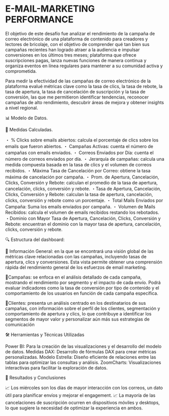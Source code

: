 # E-MAIL-MARKETING PERFORMANCE


El objetivo de este desafío fue analizar el rendimiento de la campaña de correo electrónico de una plataforma de contenido para creadores y lectores de bricolaje, con el objetivo de comprender qué tan bien sus campañas recientes han logrado atraer a la audiencia e impulsar conversiones en los últimos tres meses; plataforma que ofrece suscripciones pagas, lanza nuevas funciones de manera continua y organiza eventos en línea regulares para mantener a su comunidad activa y comprometida.

Para medir la efectividad de las campañas de correo electrónico de la plataforma evalué métricas clave como la tasa de clics, la tasa de rebote, la tasa de apertura, la tasa de cancelación de suscripción y la tasa de conversión, las que me permitieron identificar tendencias, reconocer campañas de alto rendimiento, descubrir áreas de mejora y obtener insights a nivel regional.

📊 Modelo de Datos.





📱 Medidas Calculadas.

・ % Clicks sobre emails abiertos: calcula el porcentaje de clics sobre los emails que fueron abiertos.
・ Campañas Activas: cuenta el número de campañas con emails enviados.
・ Correos Enviados por Día: cuenta el número de correos enviados por día.
・ Jerarquía de campañas: calcula una medida compuesta basada en la tasa de clics y el volumen de correos recibidos.
・ Máxima Tasa de Cancelación por Correo: obtiene la tasa máxima de cancelación por campaña.
・ Prom. de Apertura, Cancelación, Clicks, Conversión y Rebote: calculan el promedio de la tasa de apertura, cancelación, clicks, conversión y rebote.
・Tasa de Apertura, Cancelación, Clicks, Conversión y Rebote: calculan la tasa de apertura, cancelación, clicks, conversión y rebote como un porcentaje.
・ Total Mails Enviados por Campaña: Suma los emails enviados por campaña.
・ Volumen de Mails Recibidos: calcula el volumen de emails recibidos restando los rebotados.
・Dominio con Mayor Tasa de Apertura, Cancelación, Clicks, Conversión y Rebote: encuentran el dominio con la mayor tasa de apertura, cancelación, clicks, conversión y rebote.


🔍 Estructura del dashboard:

💠 Información General: en la que se encontrará una visión global de las métricas clave relacionadas con las campañas, incluyendo tasas de apertura, clics y conversiones. Esta vista permite obtener una comprensión rápida del rendimiento general de los esfuerzos de email marketing.

💠Campañas: se enfoca en el análisis detallado de cada campaña, mostrando el rendimiento por segmento y el impacto de cada envío. Podrá evaluar indicadores como la tasa de conversión por tipo de contenido y el comportamiento de los usuarios en función de cada campaña específica.

💠Clientes: presenta un análisis centrado en los destinatarios de sus campañas, con información sobre el perfil de los clientes, segmentación y comportamiento de apertura y clics, lo que contribuye a identificar los segmentos de mayor valor y personalizar aún más sus estrategias de comunicación

🛠️ Herramientas y Técnicas Utilizadas

Power BI: Para la creación de las visualizaciones y el desarrollo del modelo de datos.
Medidas DAX: Desarrollo de fórmulas DAX para crear métricas personalizadas.
Modelo Estrella: Diseño eficiente de relaciones entre las tablas para optimizar las consultas y análisis.
ZoomCharts: Visualizaciones interactivas para facilitar la exploración de datos.

🟰 Resultados y Conclusiones

📈 Los miércoles son los días de mayor interacción con los correos, un dato útil para planificar envíos y mejorar el engagement.
📈 La mayoría de las cancelaciones de suscripción ocurren en dispositivos móviles y desktops, lo que sugiere la necesidad de optimizar la experiencia en ambos.
